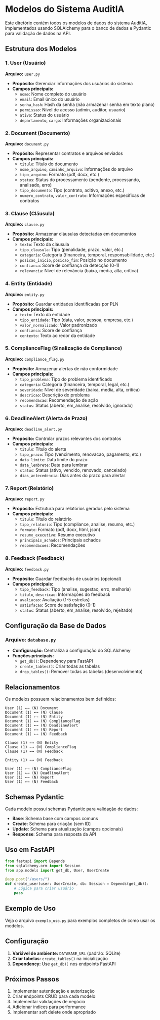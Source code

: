 # Modelos do Sistema AuditIA

Este diretório contém todos os modelos de dados do sistema AuditIA, implementados usando SQLAlchemy para o banco de dados e Pydantic para validação de dados na API.

## Estrutura dos Modelos

### 1. User (Usuário)
**Arquivo:** `user.py`
- **Propósito:** Gerenciar informações dos usuários do sistema
- **Campos principais:**
  - `nome`: Nome completo do usuário
  - `email`: Email único do usuário
  - `senha_hash`: Hash da senha (não armazenar senha em texto plano)
  - `permissao`: Nível de acesso (admin, auditor, usuario)
  - `ativo`: Status do usuário
  - `departamento`, `cargo`: Informações organizacionais

### 2. Document (Documento)
**Arquivo:** `document.py`
- **Propósito:** Representar contratos e arquivos enviados
- **Campos principais:**
  - `titulo`: Título do documento
  - `nome_arquivo`, `caminho_arquivo`: Informações do arquivo
  - `tipo_arquivo`: Formato (pdf, docx, etc.)
  - `status`: Status do processamento (pendente, processando, analisado, erro)
  - `tipo_documento`: Tipo (contrato, aditivo, anexo, etc.)
  - `numero_contrato`, `valor_contrato`: Informações específicas de contratos

### 3. Clause (Cláusula)
**Arquivo:** `clause.py`
- **Propósito:** Armazenar cláusulas detectadas em documentos
- **Campos principais:**
  - `texto`: Texto da cláusula
  - `tipo_clausula`: Tipo (penalidade, prazo, valor, etc.)
  - `categoria`: Categoria (financeira, temporal, responsabilidade, etc.)
  - `posicao_inicio`, `posicao_fim`: Posição no documento
  - `confianca`: Score de confiança da detecção (0-1)
  - `relevancia`: Nível de relevância (baixa, media, alta, critica)

### 4. Entity (Entidade)
**Arquivo:** `entity.py`
- **Propósito:** Guardar entidades identificadas por PLN
- **Campos principais:**
  - `texto`: Texto da entidade
  - `tipo_entidade`: Tipo (data, valor, pessoa, empresa, etc.)
  - `valor_normalizado`: Valor padronizado
  - `confianca`: Score de confiança
  - `contexto`: Texto ao redor da entidade

### 5. ComplianceFlag (Sinalização de Compliance)
**Arquivo:** `compliance_flag.py`
- **Propósito:** Armazenar alertas de não conformidade
- **Campos principais:**
  - `tipo_problema`: Tipo do problema identificado
  - `categoria`: Categoria (financeira, temporal, legal, etc.)
  - `severidade`: Nível de severidade (baixa, media, alta, critica)
  - `descricao`: Descrição do problema
  - `recomendacao`: Recomendação de ação
  - `status`: Status (aberto, em_analise, resolvido, ignorado)

### 6. DeadlineAlert (Alerta de Prazo)
**Arquivo:** `deadline_alert.py`
- **Propósito:** Controlar prazos relevantes dos contratos
- **Campos principais:**
  - `titulo`: Título do alerta
  - `tipo_prazo`: Tipo (vencimento, renovacao, pagamento, etc.)
  - `data_limite`: Data limite do prazo
  - `data_lembrete`: Data para lembrar
  - `status`: Status (ativo, vencido, renovado, cancelado)
  - `dias_antecedencia`: Dias antes do prazo para alertar

### 7. Report (Relatório)
**Arquivo:** `report.py`
- **Propósito:** Estrutura para relatórios gerados pelo sistema
- **Campos principais:**
  - `titulo`: Título do relatório
  - `tipo_relatorio`: Tipo (compliance, analise, resumo, etc.)
  - `formato`: Formato (pdf, docx, html, json)
  - `resumo_executivo`: Resumo executivo
  - `principais_achados`: Principais achados
  - `recomendacoes`: Recomendações

### 8. Feedback (Feedback)
**Arquivo:** `feedback.py`
- **Propósito:** Guardar feedbacks de usuários (opcional)
- **Campos principais:**
  - `tipo_feedback`: Tipo (analise, sugestao, erro, melhoria)
  - `titulo`, `descricao`: Informações do feedback
  - `avaliacao`: Avaliação (1-5 estrelas)
  - `satisfacao`: Score de satisfação (0-1)
  - `status`: Status (aberto, em_analise, resolvido, rejeitado)

## Configuração da Base de Dados

### Arquivo: `database.py`
- **Configuração:** Centraliza a configuração do SQLAlchemy
- **Funções principais:**
  - `get_db()`: Dependency para FastAPI
  - `create_tables()`: Criar todas as tabelas
  - `drop_tables()`: Remover todas as tabelas (desenvolvimento)

## Relacionamentos

Os modelos possuem relacionamentos bem definidos:

```
User (1) ←→ (N) Document
Document (1) ←→ (N) Clause
Document (1) ←→ (N) Entity
Document (1) ←→ (N) ComplianceFlag
Document (1) ←→ (N) DeadlineAlert
Document (1) ←→ (N) Report
Document (1) ←→ (N) Feedback

Clause (1) ←→ (N) Entity
Clause (1) ←→ (N) ComplianceFlag
Clause (1) ←→ (N) Feedback

Entity (1) ←→ (N) Feedback

User (1) ←→ (N) ComplianceFlag
User (1) ←→ (N) DeadlineAlert
User (1) ←→ (N) Report
User (1) ←→ (N) Feedback
```

## Schemas Pydantic

Cada modelo possui schemas Pydantic para validação de dados:

- **Base**: Schema base com campos comuns
- **Create**: Schema para criação (sem ID)
- **Update**: Schema para atualização (campos opcionais)
- **Response**: Schema para resposta da API

## Uso em FastAPI

```python
from fastapi import Depends
from sqlalchemy.orm import Session
from app.models import get_db, User, UserCreate

@app.post("/users/")
def create_user(user: UserCreate, db: Session = Depends(get_db)):
    # Lógica para criar usuário
    pass
```

## Exemplo de Uso

Veja o arquivo `exemplo_uso.py` para exemplos completos de como usar os modelos.

## Configuração

1. **Variável de ambiente:** `DATABASE_URL` (padrão: SQLite)
2. **Criar tabelas:** `create_tables()` na inicialização
3. **Dependency:** Use `get_db()` nos endpoints FastAPI

## Próximos Passos

1. Implementar autenticação e autorização
2. Criar endpoints CRUD para cada modelo
3. Implementar validações de negócio
4. Adicionar índices para performance
5. Implementar soft delete onde apropriado 